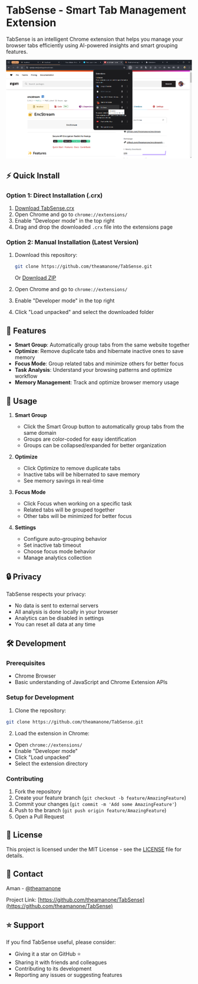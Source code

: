 # TabSense - Smart Tab Management Extension

TabSense is an intelligent Chrome extension that helps you manage your browser tabs efficiently using AI-powered insights and smart grouping features.

![TabSense Screenshot](https://github.com/theamanone/TabSense/raw/main/screenshots/screenshot1.png)

## ⚡ Quick Install

### Option 1: Direct Installation (.crx)
1. [Download TabSense.crx](https://github.com/theamanone/TabSense/releases/latest/download/TabSense.crx)
2. Open Chrome and go to `chrome://extensions/`
3. Enable "Developer mode" in the top right
4. Drag and drop the downloaded `.crx` file into the extensions page

### Option 2: Manual Installation (Latest Version)
1. Download this repository:
   ```bash
   git clone https://github.com/theamanone/TabSense.git
   ```
   Or [Download ZIP](https://github.com/theamanone/TabSense/archive/refs/heads/main.zip)

2. Open Chrome and go to `chrome://extensions/`
3. Enable "Developer mode" in the top right
4. Click "Load unpacked" and select the downloaded folder

## 🚀 Features

- **Smart Group**: Automatically group tabs from the same website together
- **Optimize**: Remove duplicate tabs and hibernate inactive ones to save memory
- **Focus Mode**: Group related tabs and minimize others for better focus
- **Task Analysis**: Understand your browsing patterns and optimize workflow
- **Memory Management**: Track and optimize browser memory usage

## 🎯 Usage

1. **Smart Group**
   - Click the Smart Group button to automatically group tabs from the same domain
   - Groups are color-coded for easy identification
   - Groups can be collapsed/expanded for better organization

2. **Optimize**
   - Click Optimize to remove duplicate tabs
   - Inactive tabs will be hibernated to save memory
   - See memory savings in real-time

3. **Focus Mode**
   - Click Focus when working on a specific task
   - Related tabs will be grouped together
   - Other tabs will be minimized for better focus

4. **Settings**
   - Configure auto-grouping behavior
   - Set inactive tab timeout
   - Choose focus mode behavior
   - Manage analytics collection

## 🔒 Privacy

TabSense respects your privacy:
- No data is sent to external servers
- All analysis is done locally in your browser
- Analytics can be disabled in settings
- You can reset all data at any time

## 🛠️ Development

### Prerequisites
- Chrome Browser
- Basic understanding of JavaScript and Chrome Extension APIs

### Setup for Development
1. Clone the repository:
```bash
git clone https://github.com/theamanone/TabSense.git
```

2. Load the extension in Chrome:
- Open `chrome://extensions/`
- Enable "Developer mode"
- Click "Load unpacked"
- Select the extension directory

### Contributing
1. Fork the repository
2. Create your feature branch (`git checkout -b feature/AmazingFeature`)
3. Commit your changes (`git commit -m 'Add some AmazingFeature'`)
4. Push to the branch (`git push origin feature/AmazingFeature`)
5. Open a Pull Request

## 📝 License

This project is licensed under the MIT License - see the [LICENSE](LICENSE) file for details.

## 📧 Contact

Aman - [@theamanone](https://github.com/theamanone)

Project Link: [https://github.com/theamanone/TabSense](https://github.com/theamanone/TabSense)

## ⭐ Support

If you find TabSense useful, please consider:
- Giving it a star on GitHub ⭐
- Sharing it with friends and colleagues
- Contributing to its development
- Reporting any issues or suggesting features